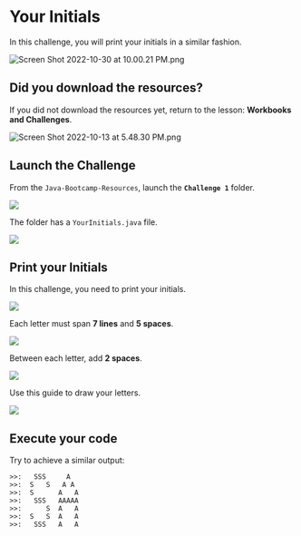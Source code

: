 # Your Initials

In this challenge, you will print your initials in a similar fashion.

![Screen Shot 2022-10-30 at 10.00.21 PM.png](https://firebasestorage.googleapis.com/v0/b/learnthepart-75aed.appspot.com/o/images%2Fac8568e6-e195-45e8-bc3d-d7de80c1caa8?alt=media&token=1775a65e-7d07-4109-b19e-f9e629e06125)

## Did you download the resources?

If you did not download the resources yet, return to the lesson: **Workbooks and Challenges**.

![Screen Shot 2022-10-13 at 5.48.30 PM.png](https://firebasestorage.googleapis.com/v0/b/learnthepart-75aed.appspot.com/o/images%2Ff7cf2384-5c13-44e4-8164-5e529ae08bef?alt=media&token=3e173832-8043-4e0d-beed-66ec495db268)

## Launch the Challenge

From the `Java-Bootcamp-Resources`, launch the **`Challenge 1`** folder.

![](https://firebasestorage.googleapis.com/v0/b/learnthepart-75aed.appspot.com/o/images%2F98e1a420-e622-47a8-adc6-527e137a0b22?alt=media&token=a4c44459-27ef-46ff-b9b8-e744e63e4278)

The folder has a `YourInitials.java` file.

![](https://firebasestorage.googleapis.com/v0/b/learnthepart-75aed.appspot.com/o/images%2F299483f4-cc79-462c-8acd-23825f4fd4c5?alt=media&token=575015fe-6382-401f-8c07-6cbe4375fe64)

## Print your Initials

In this challenge, you need to print your initials.

![](https://firebasestorage.googleapis.com/v0/b/learnthepart-75aed.appspot.com/o/images%2Fac08a87f-7331-47f2-b194-d9428cd0f5a9?alt=media&token=3aefbf3e-cf76-4a86-b414-17d4c3fb13c0)

Each letter must span **7 lines** and **5 spaces**.

![](https://firebasestorage.googleapis.com/v0/b/learnthepart-75aed.appspot.com/o/images%2F36b8823b-51b5-448b-a24b-694022fe6057?alt=media&token=93b6a093-6399-4957-8b65-78639c9b51a4)

Between each letter, add **2 spaces**.

![](https://firebasestorage.googleapis.com/v0/b/learnthepart-75aed.appspot.com/o/images%2Fe9e4896f-7d31-46ac-b23a-69bd7d22a2c6?alt=media&token=b216725a-6d58-446a-aa34-64735d7becf9)

Use this guide to draw your letters.

![](https://firebasestorage.googleapis.com/v0/b/learnthepart-75aed.appspot.com/o/images%2F2d5369ea-dfb5-4425-841c-eb220d58d627?alt=media&token=e98528f2-30d7-48c6-9cd8-0fe4656de399)

## Execute your code
Try to achieve a similar output:
```
>>:   SSS     A  
>>:  S   S   A A 
>>:  S      A   A
>>:   SSS   AAAAA
>>:      S  A   A
>>:  S   S  A   A
>>:   SSS   A   A
```
